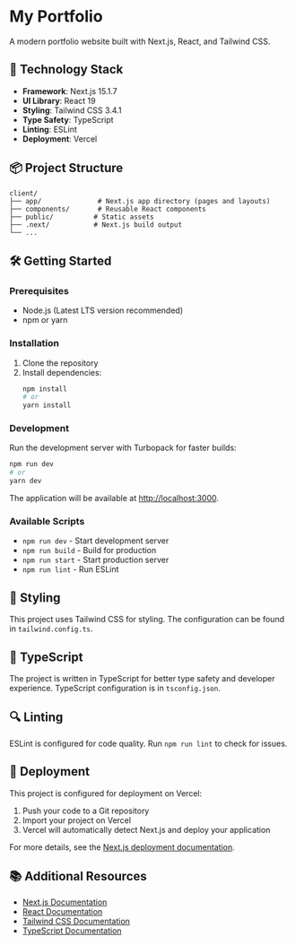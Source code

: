 # My Portfolio

A modern portfolio website built with Next.js, React, and Tailwind CSS.

## 🚀 Technology Stack

- **Framework**: Next.js 15.1.7
- **UI Library**: React 19
- **Styling**: Tailwind CSS 3.4.1
- **Type Safety**: TypeScript
- **Linting**: ESLint
- **Deployment**: Vercel

## 📦 Project Structure

```
client/
├── app/              # Next.js app directory (pages and layouts)
├── components/       # Reusable React components
├── public/          # Static assets
├── .next/           # Next.js build output
└── ...
```

## 🛠️ Getting Started

### Prerequisites

- Node.js (Latest LTS version recommended)
- npm or yarn

### Installation

1. Clone the repository
2. Install dependencies:
   ```bash
   npm install
   # or
   yarn install
   ```

### Development

Run the development server with Turbopack for faster builds:

```bash
npm run dev
# or
yarn dev
```

The application will be available at [http://localhost:3000](http://localhost:3000).

### Available Scripts

- `npm run dev` - Start development server
- `npm run build` - Build for production
- `npm run start` - Start production server
- `npm run lint` - Run ESLint

## 🎨 Styling

This project uses Tailwind CSS for styling. The configuration can be found in `tailwind.config.ts`.

## 📝 TypeScript

The project is written in TypeScript for better type safety and developer experience. TypeScript configuration is in `tsconfig.json`.

## 🔍 Linting

ESLint is configured for code quality. Run `npm run lint` to check for issues.

## 🚀 Deployment

This project is configured for deployment on Vercel:

1. Push your code to a Git repository
2. Import your project on Vercel
3. Vercel will automatically detect Next.js and deploy your application

For more details, see the [Next.js deployment documentation](https://nextjs.org/docs/app/building-your-application/deploying).

## 📚 Additional Resources

- [Next.js Documentation](https://nextjs.org/docs)
- [React Documentation](https://react.dev)
- [Tailwind CSS Documentation](https://tailwindcss.com/docs)
- [TypeScript Documentation](https://www.typescriptlang.org/docs)

